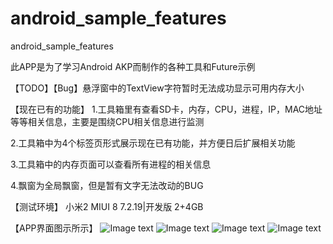 # android_sample_features
android_sample_features

此APP是为了学习Android AKP而制作的各种工具和Future示例

【TODO】【Bug】悬浮窗中的TextView字符暂时无法成功显示可用内存大小

【现在已有的功能】
1.工具箱里有查看SD卡，内存，CPU，进程，IP，MAC地址等等相关信息，主要是围绕CPU相关信息进行监测

2.工具箱中为4个标签页形式展示现在已有功能，并方便日后扩展相关功能

3.工具箱中的内存页面可以查看所有进程的相关信息

4.飘窗为全局飘窗，但是暂有文字无法改动的BUG

【测试环境】
小米2 MIUI 8 7.2.19|开发版 2+4GB

【APP界面图示所示】
![Image text](https://github.com/sileixinhua/android_sample_features/blob/master/Screenshot_2019-04-07-07-51-14-539_com.si.lei.android_sample_features.png)
![Image text](https://github.com/sileixinhua/android_sample_features/blob/master/Screenshot_2019-04-07-07-51-24-479_com.si.lei.android_sample_features.png)
![Image text](https://github.com/sileixinhua/android_sample_features/blob/master/Screenshot_2019-04-07-07-51-35-438_com.si.lei.android_sample_features.png)
![Image text](https://github.com/sileixinhua/android_sample_features/blob/master/Screenshot_2019-04-07-07-51-51-193_com.si.lei.android_sample_features.png)
